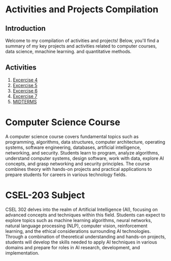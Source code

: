 # Activities and Projects Compilation

## Introduction

Welcome to my compilation of activities and projects! Below, you'll find a summary of my key projects and activities related to computer courses, data science, mnachine learning. and quantitative methods.

## Activities

1. <a href="CSEL 302 Folder/2A_VELINA_EXER4.ipynb"> Excercise 4 </a>
2. <a href="CSEL 302 Folder/2A-VELINA-EXER5.ipynb"> Excercise 5 </a>
3. <a href="CSEL 302 Folder/2A-VELINA-EXER6.ipynb"> Excercise 6 </a>
4. <a href="CSEL 302 Folder/2A-VELINA-EXER7.ipynb"> Excercise 7 </a>
5. <a href="CSEL 302 Folder/_ 2A-VELINA-MIDTERM"> MIDTERMS </a>


# Computer Science Course
A computer science course covers fundamental topics such as programming, algorithms, data structures, computer architecture, operating systems, software engineering, databases, artificial intelligence, networking, and security. Students learn to program, analyze algorithms, understand computer systems, design software, work with data, explore AI concepts, and grasp networking and security principles. The course combines theory with hands-on projects and practical applications to prepare students for careers in various technology fields.

# CSEL-203 Subject
CSEL 302 delves into the realm of Artificial Intelligence (AI), focusing on advanced concepts and techniques within this field. Students can expect to explore topics such as machine learning algorithms, neural networks, natural language processing (NLP), computer vision, reinforcement learning, and the ethical considerations surrounding AI technologies. Through a combination of theoretical understanding and hands-on projects, students will develop the skills needed to apply AI techniques in various domains and prepare for roles in AI research, development, and implementation.

